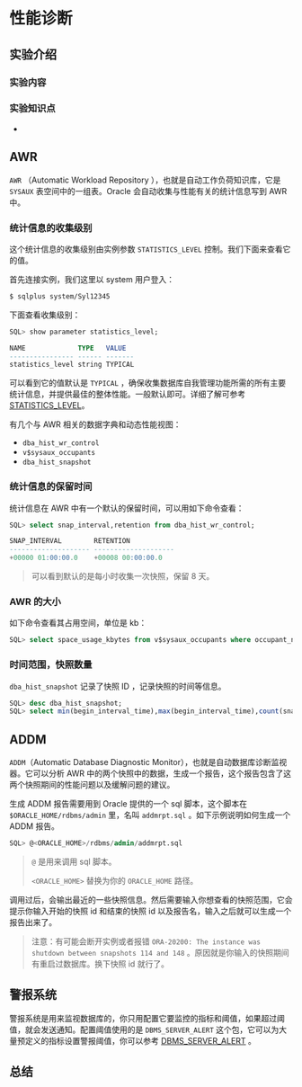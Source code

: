 # 性能诊断

## 实验介绍

### 实验内容



### 实验知识点

+ ​






## AWR

`AWR` （Automatic Workload Repository ），也就是自动工作负荷知识库，它是 `SYSAUX` 表空间中的一组表。Oracle 会自动收集与性能有关的统计信息写到 AWR 中。

### 统计信息的收集级别

这个统计信息的收集级别由实例参数 `STATISTICS_LEVEL` 控制。我们下面来查看它的值。

首先连接实例，我们这里以 system 用户登入：

```bash
$ sqlplus system/Syl12345
```

下面查看收集级别：

```sql
SQL> show parameter statistics_level;

NAME             TYPE   VALUE   
---------------- ------ ------- 
statistics_level string TYPICAL 
```

可以看到它的值默认是 `TYPICAL` ，确保收集数据库自我管理功能所需的所有主要统计信息，并提供最佳的整体性能。一般默认即可。详细了解可参考 [STATISTICS_LEVEL](https://docs.oracle.com/en/database/oracle/oracle-database/12.2/refrn/STATISTICS_LEVEL.html#GUID-16B23F95-8644-407A-A6C8-E85CADFA61FF)。

有几个与 AWR 相关的数据字典和动态性能视图：

- `dba_hist_wr_control` 
- `v$sysaux_occupants`
- `dba_hist_snapshot`

### 统计信息的保留时间

统计信息在 AWR 中有一个默认的保留时间，可以用如下命令查看：

```sql
SQL> select snap_interval,retention from dba_hist_wr_control;

SNAP_INTERVAL        RETENTION
-------------------- --------------------
+00000 01:00:00.0    +00008 00:00:00.0
```

> 可以看到默认的是每小时收集一次快照，保留 8 天。

### AWR 的大小

如下命令查看其占用空间，单位是 kb：

```sql
SQL> select space_usage_kbytes from v$sysaux_occupants where occupant_name='SM/AWR';
```

### 时间范围，快照数量

`dba_hist_snapshot` 记录了快照 ID ，记录快照的时间等信息。

```sql
SQL> desc dba_hist_snapshot;
SQL> select min(begin_interval_time),max(begin_interval_time),count(snap_id) from dba_hist_snapshot;
```

## ADDM

`ADDM`（Automatic Database Diagnostic Monitor），也就是自动数据库诊断监视器。它可以分析 AWR 中的两个快照中的数据，生成一个报告，这个报告包含了这两个快照期间的性能问题以及缓解问题的建议。

生成 ADDM 报告需要用到 Oracle 提供的一个 sql 脚本，这个脚本在 `$ORACLE_HOME/rdbms/admin` 里，名叫 `addmrpt.sql` 。如下示例说明如何生成一个 ADDM 报告。

```sql
SQL> @<ORACLE_HOME>/rdbms/admin/addmrpt.sql
```

> `@` 是用来调用 sql 脚本。
>
> `<ORACLE_HOME>` 替换为你的 `ORACLE_HOME` 路径。

调用过后，会输出最近的一些快照信息。然后需要输入你想查看的快照范围，它会提示你输入开始的快照 id 和结束的快照 id 以及报告名，输入之后就可以生成一个报告出来了。

> 注意：有可能会断开实例或者报错 `ORA-20200: The instance was shutdown between snapshots 114 and 148` 。原因就是你输入的快照期间有重启过数据库。换下快照 id 就行了。 

## 警报系统

警报系统是用来监视数据库的，你只用配置它要监控的指标和阈值，如果超过阈值，就会发送通知。配置阈值使用的是 `DBMS_SERVER_ALERT` 这个包，它可以为大量预定义的指标设置警报阈值，你可以参考 [DBMS_SERVER_ALERT](https://docs.oracle.com/en/database/oracle/oracle-database/12.2/arpls/DBMS_SERVER_ALERT.html#GUID-0938832A-13BB-4044-BBF7-B0F34870065C) 。













## 总结

